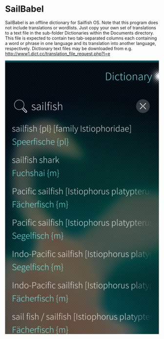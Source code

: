 SailBabel
=========

SailBabel is an offline dictionary for Sailfish OS.  Note that this 
program does not include translations or wordlists.  Just copy your 
own set of translations to a text file in the sub-folder Dictionaries 
within the Documents directory.  This file is expected to contain two 
tab-separated columns each containing a word or phrase in one language 
and its translation into another language, respectively.  Dictionary 
text files may be downloaded from e.g.
http://www1.dict.cc/translation_file_request.php?l=e

![screenshot](https://raw.githubusercontent.com/rabauke/harbour-sailbabel/master/images/screenshot_1.png)
